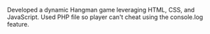 Developed a dynamic Hangman game leveraging HTML, CSS, and JavaScript. Used PHP file so player can't cheat using the console.log feature.
